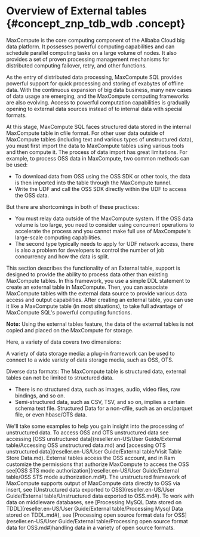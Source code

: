 # Overview of External tables {#concept_znp_tdb_wdb .concept}

MaxCompute is the core computing component of the Alibaba Cloud big data platform. It possesses powerful computing capabilities and can schedule parallel computing tasks on a large volume of nodes. It also provides a set of proven processing management mechanisms for distributed computing failover, retry, and other functions.

As the entry of distributed data processing, MaxCompute SQL provides powerful support for quick processing and storing of exabytes of offline data. With the continuous expansion of big data business, many new cases of data usage are emerging, and the MaxCompute computing frameworks are also evolving. Access to powerful computation capabilities is gradually opening to external data sources instead of to internal data with special formats.

At this stage, MaxCompute SQL faces structured data stored in the internal MaxCompute table in cfile format. For other user data outside of MaxCompute tables \(including text and various types of unstructured data\), you must first import the data to MaxCompute tables using various tools and then compute it. The process of data import has great limitations. For example, to process OSS data in MaxCompute, two common methods can be used:

-   To download data from OSS using the OSS SDK or other tools, the data is then imported into the table through the MaxCompute tunnel.
-   Write the UDF and call the OSS SDK directly within the UDF to access the OSS data.

But there are shortcomings in both of these practices:

-   You must relay data outside of the MaxCompute system. If the OSS data volume is too large, you need to consider using concurrent operations to accelerate the process and you cannot make full use of MaxCompute's large-scale computing capabilities.
-   The second type typically needs to apply for UDF network access, there is also a problem for developers to control the number of job concurrency and how the data is split.

This section describes the functionality of an External table, support is designed to provide the ability to process data other than existing MaxCompute tables. In this framework, you use a simple DDL statement to create an external table in MaxCompute. Then, you can associate MaxCompute tables with the external data source to provide various data access and output capabilities. After creating an external table, you can use it like a MaxCompute table \(in most situations\), to take full advantage of MaxCompute SQL's powerful computing functions.

**Note:** Using the external tables feature, the data of the external tables is not copied and placed on the MaxCompute for storage.

Here, a variety of data covers two dimensions:

A variety of data storage media: a plug-in framework can be used to connect to a wide variety of data storage media, such as OSS, OTS.

Diverse data formats: The MaxCompute table is structured data, external tables can not be limited to structured data.

-   There is no structured data, such as images, audio, video files, raw bindings, and so on.
-   Semi-structured data, such as CSV, TSV, and so on, implies a certain schema text file. Structured Data for a non-cfile, such as an orc/parquet file, or even hbase/OTS data.

We'll take some examples to help you gain insight into the processing of unstructured data. To access OSS and OTS unstructured data see accessing [OSS unstructured data](reseller.en-US/User Guide/External table/Accessing OSS unstructured data.md) and [accessing OTS unstructured data](reseller.en-US/User Guide/External table/Visit Table Store Data.md). External tables access the OSS account, and in Ram customize the permissions that authorize MaxCompute to access the OSS see[OSS STS mode authorization](reseller.en-US/User Guide/External table/OSS STS mode authorization.md#). The unstructured framework of MaxCompute supports output of MaxCompute data directly to OSS via insert, see [Unstructured data exported to OSS](reseller.en-US/User Guide/External table/Unstructured data exported to OSS.md#). To work with data on middleware databases, see [Processing MySQL Data stored on TDDL](reseller.en-US/User Guide/External table/Processing Mysql Data stored on TDDL.md#), see [Processing open source format data for OSS](reseller.en-US/User Guide/External table/Processing open source format data for OSS.md#)handling data in a variety of open source formats.

